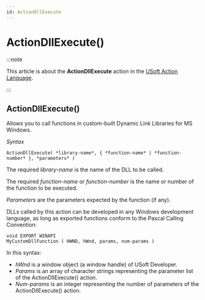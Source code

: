 ```yaml
---
id: ActionDllExecute
---
```


# ActionDllExecute()




:::note

This article is about the **ActionDllExecute** action in the [USoft Action Language](/docs/Task_flow/Action_Language_reference/USoft_Action_Language.md).

:::

## **ActionDllExecute()**

Allows you to call functions in custom-built Dynamic Link Libraries for MS Windows.

*Syntax*

```
ActionDllExecute( *library-name*, { *function-name* | *function-number* }, *parameters* )
```

The required *library-name* is the name of the DLL to be called.

The required *function-name* or *function-number* is the name or number of the function to be executed.

*Parameters* are the parameters expected by the function (if any).

DLLs called by this action can be developed in any Windows development language, as long as exported functions conform to the Pascal Calling Convention:

```
void EXPORT WINAPI
MyCustomDllFunction ( HWND, hWnd, params, num-params )
```

In this syntax:

- *hWnd* is a window object (a window handle) of USoft Developer.
- *Params* is an array of character strings representing the parameter list of the ActionDllExecute() action.
- *Num-params* is an integer representing the number of parameters of the ActionDllExecute() action.
